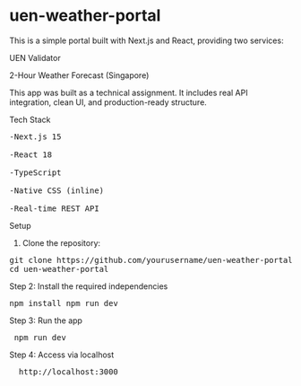 # uen-weather-portal

This is a simple portal built with Next.js and React, providing two services:

UEN Validator

2-Hour Weather Forecast (Singapore)

This app was built as a technical assignment. It includes real API integration, clean UI, and production-ready structure.

Tech Stack
<pre>
-Next.js 15

-React 18

-TypeScript

-Native CSS (inline)

-Real-time REST API
</pre>

Setup

1. Clone the repository:
<pre>
git clone https://github.com/yourusername/uen-weather-portal.git
cd uen-weather-portal</pre>

Step 2: Install the required independencies
<pre>npm install npm run dev </pre>

Step 3: Run the app
<pre> npm run dev </pre>

Step 4: Access via localhost
<pre>  http://localhost:3000 </pre>
